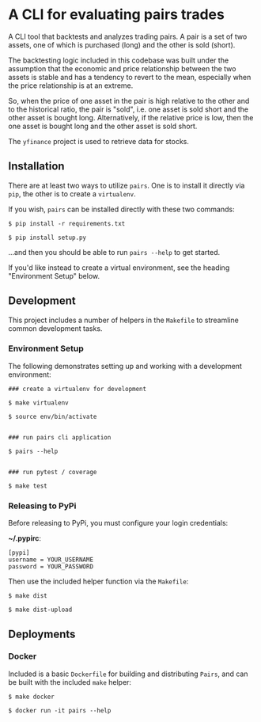 # A CLI for evaluating pairs trades

A CLI tool that backtests and analyzes trading pairs. A pair is a set of two assets, one of which is
purchased (long) and the other is sold (short). 

The backtesting logic included in this codebase was built under the assumption that the economic and
price relationship between the two assets is stable and has a tendency to revert to the mean,
especially when the price relationship is at an extreme. 

So, when the price of one asset in the pair is high relative to the other and to the historical
ratio, the pair is "sold", i.e. one asset is sold short and the other asset is bought long.
Alternatively, if the relative price is low, then the one asset is bought long and the other asset
is sold short. 

The `yfinance` project is used to retrieve data for stocks. 


## Installation

There are at least two ways to utilize `pairs`. One is to install it directly via `pip`, the other
is to create a `virtualenv`.

If you wish, `pairs` can be installed directly with these two commands:

```
$ pip install -r requirements.txt

$ pip install setup.py
```

...and then you should be able to run `pairs --help` to get started. 

If you'd like instead to create a virtual environment, see the heading "Environment Setup" below.

## Development

This project includes a number of helpers in the `Makefile` to streamline common development tasks.

### Environment Setup

The following demonstrates setting up and working with a development environment:

```
### create a virtualenv for development

$ make virtualenv

$ source env/bin/activate


### run pairs cli application

$ pairs --help


### run pytest / coverage

$ make test
```


### Releasing to PyPi

Before releasing to PyPi, you must configure your login credentials:

**~/.pypirc**:

```
[pypi]
username = YOUR_USERNAME
password = YOUR_PASSWORD
```

Then use the included helper function via the `Makefile`:

```
$ make dist

$ make dist-upload
```

## Deployments

### Docker

Included is a basic `Dockerfile` for building and distributing `Pairs`,
and can be built with the included `make` helper:

```
$ make docker

$ docker run -it pairs --help
```
